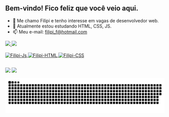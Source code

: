 ## Bem-vindo! Fico feliz que você veio aqui.

- 👀 Me chamo Filipi e tenho interesse em vagas de desenvolvedor web.
- 🌱 Atualmente estou estudando  HTML, CSS, JS.
- 📫 Meu e-mail: filipi_f@hotmail.com

 <div>
  <a href="https://github.com/fffilipi">
  <img height="160em" src="https://github-readme-stats.vercel.app/api?username=fffilipi&show_icons=true&theme=dracula&include_all_commits=true&count_private=true"/>
  <img height="160em" src="https://github-readme-stats.vercel.app/api/top-langs/?username=fffilipi&layout=compact&langs_count=7&theme=dracula"/>
</div>
  <div style="display: inline_block"><br>
  <img align="center" alt="Filipi-Js" height="30" width="100" src="https://img.shields.io/badge/JavaScript-323330?style=for-the-badge&logo=javascript&logoColor=F7DF1E">
  <img align="center" alt="Filipi-HTML" height="30" width="70" src="https://img.shields.io/badge/HTML5-E34F26?style=for-the-badge&logo=html5&logoColor=white">
  <img align="center" alt="Filipi-CSS" height="30" width="70" src="https://img.shields.io/badge/CSS3-1572B6?style=for-the-badge&logo=css3&logoColor=white">
 </div>

##
 
<div> 
    <a href="https://instagram.com/fffilipi" target="_blank"><img src="https://img.shields.io/badge/-Instagram-%23E4405F?style=for-the-badge&logo=instagram&logoColor=white" target="_blank"></a>
 	  <a href="https://www.linkedin.com/in/fffilipi" target="_blank"><img src="https://img.shields.io/badge/-LinkedIn-%230077B5?style=for-the-badge&logo=linkedin&logoColor=white" target="_blank"></a> 
 
  ![Snake animation](https://github.com/fffilipi/fffilipi/blob/output/github-contribution-grid-snake.svg)
 
</div>
